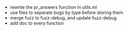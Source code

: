 
- rewrite the pr_answers function in utils.ml
- use files to separate bugs by type before storing them
- merge fuzz to fuzz-debug, and update fuzz-debug
- add doc to every function
